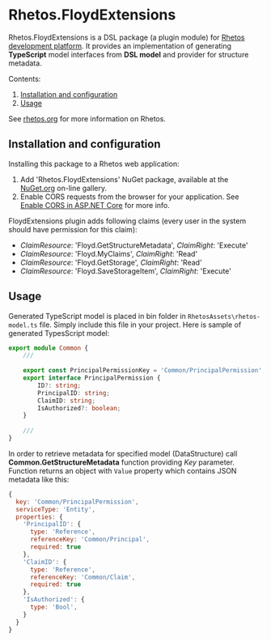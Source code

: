 # Rhetos.FloydExtensions

Rhetos.FloydExtensions is a DSL package (a plugin module) for [Rhetos development platform](https://github.com/Rhetos/Rhetos).
It provides an implementation of generating **TypeScript** model interfaces from **DSL model** and provider for structure metadata.

Contents:

1. [Installation and configuration](#installation-and-configuration)
2. [Usage](#usage)

See [rhetos.org](http://www.rhetos.org/) for more information on Rhetos.

## Installation and configuration

Installing this package to a Rhetos web application:

1. Add 'Rhetos.FloydExtensions' NuGet package, available at the [NuGet.org](https://www.nuget.org/) on-line gallery.
2. Enable CORS requests from the browser for your application.
   See [Enable CORS in ASP.NET Core](https://docs.microsoft.com/en-us/aspnet/core/security/cors?view=aspnetcore-5.0) for more info.

FloydExtensions plugin adds following claims (every user in the system should have permission for this claim):

* *ClaimResource*: 'Floyd.GetStructureMetadata',  *ClaimRight*: 'Execute'
* *ClaimResource*: 'Floyd.MyClaims',  *ClaimRight*: 'Read'
* *ClaimResource*: 'Floyd.GetStorage',  *ClaimRight*: 'Read'
* *ClaimResource*: 'Floyd.SaveStorageItem',  *ClaimRight*: 'Execute'

## Usage

Generated TypeScript model is placed in bin folder in `RhetosAssets\rhetos-model.ts` file. Simply include this file in your project. Here is sample of generated TypesScript model:

```typescript
export module Common {
    ///
    
    export const PrincipalPermissionKey = 'Common/PrincipalPermission'; //constant that represents a key for retrieving metadata via Common.GetStructureMetadata function
    export interface PrincipalPermission {
        ID?: string;
        PrincipalID: string;
        ClaimID: string;
        IsAuthorized?: boolean;
    }
    
    ///
}
```

In order to retrieve metadata for specified model (DataStructure) call **Common.GetStructureMetadata** function providing *Key* parameter. Function returns an object with `Value` property which contains JSON metadata like this:

```js
{
  key: 'Common/PrincipalPermission', 
  serviceType: 'Entity',
  properties: {
    'PrincipalID': {
      type: 'Reference', 
      referenceKey: 'Common/Principal', 
      required: true
    }, 
    'ClaimID': {
      type: 'Reference', 
      referenceKey: 'Common/Claim', 
      required: true
    }, 
    'IsAuthorized': {
      type: 'Bool', 
    }
  }
}
```
